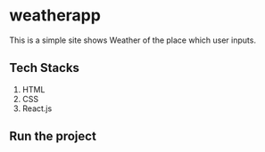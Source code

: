 # weatherapp
This is a simple site shows Weather of the place which user inputs. 
## Tech Stacks
1. HTML
2. CSS
3. React.js
## Run the project

